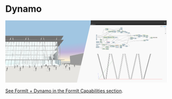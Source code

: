 # Dynamo

![](<../.gitbook/assets/image (33).png>)

[See FormIt + Dynamo in the FormIt Capabilities section](../formit-capabilities/formit-+-dynamo.md).
